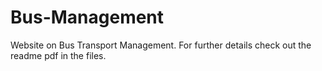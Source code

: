 # Bus-Management
Website on Bus Transport Management. 
For further details check out the readme pdf in the files.
